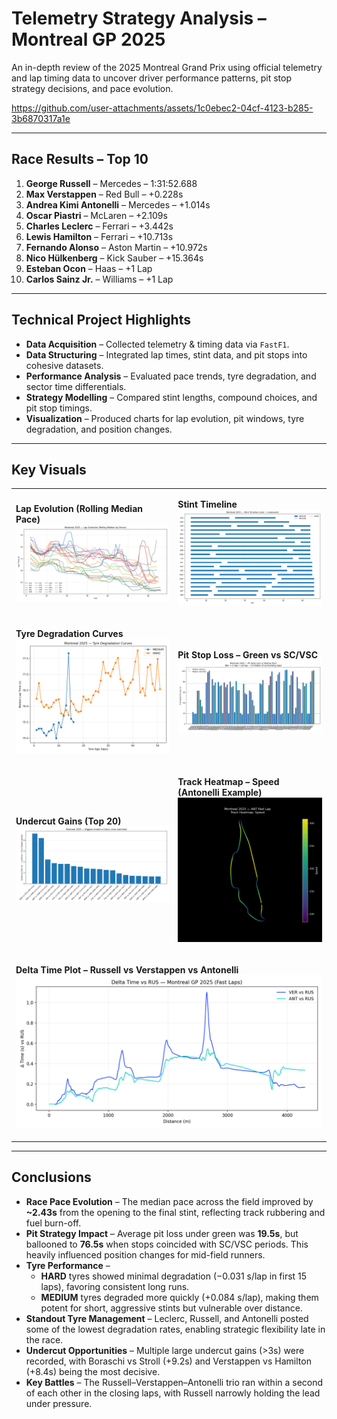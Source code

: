 # Telemetry Strategy Analysis – Montreal GP 2025  
An in-depth review of the 2025 Montreal Grand Prix using official telemetry and lap timing data to uncover driver performance patterns, pit stop strategy decisions, and pace evolution.  

 

https://github.com/user-attachments/assets/1c0ebec2-04cf-4123-b285-3b6870317a1e



---

## Race Results – Top 10  
1. **George Russell** – Mercedes – 1:31:52.688  
2. **Max Verstappen** – Red Bull – +0.228s  
3. **Andrea Kimi Antonelli** – Mercedes – +1.014s  
4. **Oscar Piastri** – McLaren – +2.109s  
5. **Charles Leclerc** – Ferrari – +3.442s  
6. **Lewis Hamilton** – Ferrari – +10.713s  
7. **Fernando Alonso** – Aston Martin – +10.972s  
8. **Nico Hülkenberg** – Kick Sauber – +15.364s  
9. **Esteban Ocon** – Haas – +1 Lap  
10. **Carlos Sainz Jr.** – Williams – +1 Lap  

---

## Technical Project Highlights  
- **Data Acquisition** – Collected telemetry & timing data via `FastF1`.  
- **Data Structuring** – Integrated lap times, stint data, and pit stops into cohesive datasets.  
- **Performance Analysis** – Evaluated pace trends, tyre degradation, and sector time differentials.  
- **Strategy Modelling** – Compared stint lengths, compound choices, and pit stop timings.  
- **Visualization** – Produced charts for lap evolution, pit windows, tyre degradation, and position changes.  

---

## Key Visuals  

<table>
<tr>
<td>

**Lap Evolution (Rolling Median Pace)**  
<img src="Reports/plots/lap_evolution_rolling.png" width="100%">

</td>
<td>

**Stint Timeline**  
<img src="Reports/plots/stint_timeline.png" width="100%">

</td>
</tr>

<tr>
<td>

**Tyre Degradation Curves**  
<img src="Reports/plots/tyre_deg_curves.png" width="100%">

</td>
<td>

**Pit Stop Loss – Green vs SC/VSC**  
<img src="Reports/plots/pit_loss.png" width="100%">

</td>
</tr>

<tr>
<td>

**Undercut Gains (Top 20)**  
<img src="Reports/plots/undercut_gains_top.png" width="100%">

</td>
<td>

**Track Heatmap – Speed (Antonelli Example)**  
<img src="Reports/plots/heatmap_Speed_ANT.png" width="100%">

</td>
</tr>

<tr>
<td colspan="2">

**Delta Time Plot – Russell vs Verstappen vs Antonelli**  
<img src="Reports/media/delta_time_plot.png" width="100%">

</td>
</tr>
</table>

---

## Conclusions  

- **Race Pace Evolution** – The median pace across the field improved by **~2.43s** from the opening to the final stint, reflecting track rubbering and fuel burn-off.  
- **Pit Strategy Impact** – Average pit loss under green was **19.5s**, but ballooned to **76.5s** when stops coincided with SC/VSC periods. This heavily influenced position changes for mid-field runners.  
- **Tyre Performance** –  
  - **HARD** tyres showed minimal degradation (−0.031 s/lap in first 15 laps), favoring consistent long runs.  
  - **MEDIUM** tyres degraded more quickly (+0.084 s/lap), making them potent for short, aggressive stints but vulnerable over distance.  
- **Standout Tyre Management** – Leclerc, Russell, and Antonelli posted some of the lowest degradation rates, enabling strategic flexibility late in the race.  
- **Undercut Opportunities** – Multiple large undercut gains (>3s) were recorded, with Boraschi vs Stroll (+9.2s) and Verstappen vs Hamilton (+8.4s) being the most decisive.  
- **Key Battles** – The Russell–Verstappen–Antonelli trio ran within a second of each other in the closing laps, with Russell narrowly holding the lead under pressure.  

